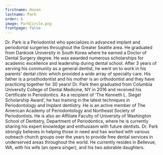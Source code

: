 ```yaml
---
firstname: Hosan
lastname: Park
order: 6
image: ParkCircle.png
frontpage: false
---
```


Dr. Park is a Periodontist who specializes in advanced implant and periodontal surgeries throughout the Greater Seattle area. He graduated from Dankook University in South Korea where he earned a Doctor of Dental Surgery degree. He was awarded numerous scholarships for academic excellence and leadership during dental school. After 3 years of serving his community as a general dentist, he went on to work in his parents’ dental clinic which provided a wide array of specialty care. His father is a prosthodontist and his mother is an orthodontist and they have practicing together for 30 years! Dr. Park then graduated from Columbia University College of Dental Medicine, NY in 2016 and received his Certificate in Periodontics. As a recipient of ‘The Kenneth L. Siegel Scholarship Award’, he has training in the latest techniques in Periodontology and Implant dentistry. He is an active member of The American Academy of Periodontology and Northeast Society of Periodontists. He is also an Affiliate Faculty of University of Washington School of Dentistry, Department of Periodontics, where he is currently sharing his expert knowledge and enthusiasm with future dentists. Dr. Park strongly believes in helping those in need and has worked with various outreach church groups over the years to provide free dental services in underserved areas throughout the world. He currently resides in Bellevue, WA, with his wife (an opera singer), and his two adorable daughters.